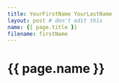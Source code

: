 ```yaml
---
title: YourFirstName YourLastName
layout: post # don't edit this
name: {{ page.title }}
filename: firstName
--- 
```


# {{ page.name }}


